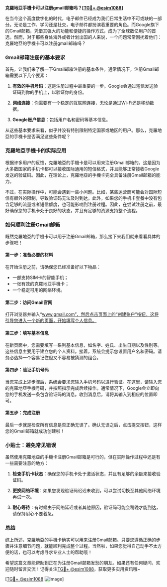**克羅地亞手機卡可以注册gmail邮箱吗？[[TG💪+ @esim1088](https://t.me/s/esim1088)]**

在当今这个高度数字化的时代，电子邮件已经成为我们日常生活中不可或缺的一部分。无论是工作、学习还是社交，电子邮件都扮演着重要的角色。而Google旗下的Gmail邮箱，凭借其强大的功能和便捷的操作方式，成为了全球数亿用户的首选。然而，对于那些身处海外或者计划出国的人来说，一个问题常常困扰着他们：克羅地亞的手機卡可以注册gmail邮箱吗？

### Gmail邮箱注册的基本要求

首先，让我们来了解一下Gmail邮箱注册的基本条件。通常情况下，注册Gmail邮箱需要以下几个要素：

1. **有效的手机号码**：这是注册过程中最重要的一步。Google会通过短信发送验证码到你的手机上，以验证你的身份。
   
2. **网络连接**：你需要有一个稳定的互联网连接，无论是通过Wi-Fi还是移动数据。

3. **Google账户信息**：包括用户名和密码等基本信息。

从这些基本要求来看，似乎并没有特别限制特定国家或地区的用户。那么，克羅地亞的手機卡是否满足这些条件呢？

### 克羅地亞手機卡的实际应用

根据许多用户的反馈，克羅地亞的手機卡是可以用来注册Gmail邮箱的。这是因为大多数国家的手机卡都可以接收国际通用的短信格式，并且能够正常接收Google发送的验证码。因此，在理论上，克羅地亞的手機卡完全具备注册Gmail邮箱的能力。

不过，在实际操作中，可能会遇到一些小问题。比如，某些运营商可能会对国际短信有额外的限制，导致验证码无法及时到达。此外，如果您的手机卡套餐中没有包含足够的流量或者短信额度，也可能影响到注册过程。因此，在尝试注册之前，最好确保您的手机卡处于良好的状态，并且有足够的资源支持整个流程。

### 如何顺利注册Gmail邮箱

既然克羅地亞的手機卡可以用于注册Gmail邮箱，那么接下来我们就来看看具体的步骤吧！

#### 第一步：准备必要的材料

在开始注册之前，请确保您已经准备好以下物品：
- 一部支持SIM卡的智能手机；
- 一张有效的克羅地亞手機卡；
- 一个稳定可用的网络环境。

#### 第二步：访问Gmail官网

打开浏览器并输入“www.gmail.com”，然后点击页面上的“创建账户”按钮。这将引导您进入一个新的页面，开始填写个人信息。

#### 第三步：填写基本信息

在新页面中，您需要填写一系列基本信息，如名字、姓氏、出生日期以及性别等。这些信息主要用于建立您的个人资料。接着，系统会提示您设置用户名和密码。请务必选择一个容易记住但又不容易被猜测的组合。

#### 第四步：验证手机号码

当您完成上述步骤后，系统会要求您输入手机号码以进行验证。在这里，请输入您的克羅地亞手機号码，并按照指示完成后续操作。通常情况下，Google会立即向您的手机发送一条包含验证码的消息。收到消息后，请将其输入到相应的位置即可。

#### 第五步：完成注册

最后一步就是检查所有信息是否正确无误了。确认无误之后，点击提交按钮，这样您的Gmail邮箱就成功创建啦！

### 小贴士：避免常见错误

虽然使用克羅地亞的手機卡注册Gmail邮箱是可行的，但在实际操作过程中还是有一些需要注意的地方：

1. **检查手机卡状态**：确保您的手机卡处于激活状态，并且有足够的余额来接收验证码。
   
2. **更换网络环境**：如果您发现验证码迟迟未收到，可以尝试切换至其他网络环境再试一次。

3. **耐心等待**：有时候由于网络延迟或者其他原因，验证码可能会稍晚才能到达，请保持耐心不要着急。

### 总结

综上所述，克羅地亞的手機卡确实可以用来注册Gmail邮箱。只要您遵循正确的步骤并注意细节问题，就能顺利完成整个过程。当然啦，如果您觉得自己动手不太方便的话，也可以考虑寻求专业人士的帮助哦！

希望这篇文章能帮助到正在为注册Gmail邮箱发愁的朋友。如果还有任何疑问，欢迎随时留言交流！记得关注[TG💪+ @esim1088](https://t.me/s/esim1088)，获取更多实用资讯哦~

[[TG💪+ @esim1088](https://t.me/s/esim1088) ![Image](https://i.postimg.cc/4NQfJmqS/Snipaste-2025-05-13-00-14-12.png)]